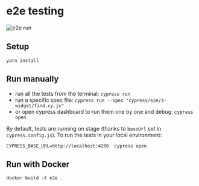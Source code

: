# e2e testing

![e2e run](https://github.com/nuclia/e2e/actions/workflows/run-e2e.yml/badge.svg)

## Setup

```
yarn install
```

## Run manually

- run all the tests from the terminal: ```cypress run```
- run a specific spec file: ```cypress run --spec "cypress/e2e/3-widget/find.cy.js"```
- or open cypress dashboard to run them one by one and debug: ```cypress open```

By default, tests are running on stage (thanks to `baseUrl` set in `cypress.config.js`). 
To run the tests in your local environment:
```shell
CYPRESS_BASE_URL=http://localhost:4200  cypress open
```

## Run with Docker

```
docker build -t e2e .
```
